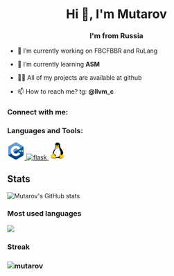 <h1 align="center">Hi 👋, I'm Mutarov</h1>
<h3 align="center">I'm from Russia</h3>

- 🔭 I’m currently working on FBCFBBR and RuLang

- 🌱 I’m currently learning **ASM**

- 👨‍💻 All of my projects are available at github

- 📫 How to reach me? tg: **@llvm_c**

<h3 align="left">Connect with me:</h3>
<p align="left">
</p>

<h3 align="left">Languages and Tools:</h3>
<p align="left"> <a href="https://www.w3schools.com/cpp/" target="_blank" rel="noreferrer"> <img src="https://raw.githubusercontent.com/devicons/devicon/master/icons/cplusplus/cplusplus-original.svg" alt="cplusplus" width="40" height="40"/> </a> <a href="https://flask.palletsprojects.com/" target="_blank" rel="noreferrer"> <img src="https://www.vectorlogo.zone/logos/pocoo_flask/pocoo_flask-icon.svg" alt="flask" width="40" height="40"/> </a>
<a href="https://www.linux.org/" target="_blank" rel="noreferrer"> <img src="https://raw.githubusercontent.com/devicons/devicon/master/icons/linux/linux-original.svg" alt="linux" width="40" height="40"/> </a> </p>

## Stats

<img src="https://github-readme-stats.vercel.app/api?username=Mutarov&show_icons=true&theme=neon" alt="Mutarov's GitHub stats"></img>

### Most used languages

<img align=top src="https://github-readme-stats.vercel.app/api/top-langs/?username=Mutarov&layout=pie&theme=vision-friendly-dark" />

<p><h3>Streak<h3></p>

<p><img align="center" src="https://github-readme-streak-stats.herokuapp.com/?user=mutarov&" alt="mutarov" /></p>


